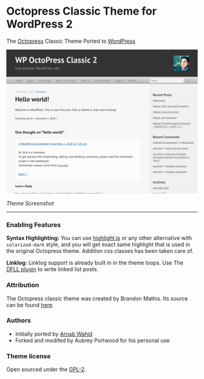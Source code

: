 # Octopress Classic Theme for WordPress 2

The [Octopress](https://github.com/imathis/octopress) Classic Theme Ported to [WordPress](https://wordpress.org/)

![Screenshot](https://raw.githubusercontent.com/aubreypwd/octopress-classic/master/screenshot.png)

_Theme Screenshot_

---
### Enabling Features

__Syntax Highlighting:__ You can use [highlight.js](https://highlightjs.org/) or any other alternative with `solarized-dark` style, and you will get exact same highlight that is used in the original Octopress theme. Addition css classes has been taken care of.

__Linklog:__ Linklog support is already built in in the theme loops. Use The [DFLL plugin](https://wordpress.org/plugins/daring-fireball-linked-list/) to write linked list posts.

### Attribution

The Octopress classic theme was created by Brandon Mathis. Its source can be found [here](https://github.com/octopress/classic-theme).

### Authors
 - Initially ported by [Arnab Wahid](https://github.com/arnabwahid/)
 - Forked and modifed by Aubrey Portwood for his personal use

### Theme license

Open sourced under the [GPL-2](https://www.gnu.org/licenses/gpl-2.0.txt).

